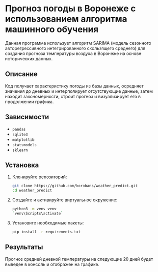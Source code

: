 # Прогноз погоды в Воронеже с использованием алгоритма машинного обучения

Данная программа использует алгоритм SARIMA (модель сезонного авторегрессивного интегрированного скользящего среднего) для создания прогноза температуры воздуха в Воронеже на основе исторических данных.

## Описание

Код получает характеристику погоды из базы данных, осредняет значения до дневных и интерполирует отсутствующие данные, затем находит закономерности, строит прогноз и визуализирует его в продолжении графика. 

## Зависимости

- `pandas`
- `sqlite3`
- `matplotlib`
- `statsmodels`
- `sklearn`

## Установка

1. Клонируйте репозиторий:
   ```sh
   git clone https://github.com/korobans/weather_predict.git
   cd weather_predict
2. Создайте и активируйте виртуальное окружение:
   ```sh
   python3 -m venv venv
   `venv\Scripts\activate`
3. Установите необходимые пакеты:
   ```sh
   pip install -r requirements.txt
   
## Результаты
Прогноз средней дневной температуры на следующие 20 дней будет выведен в консоль и отображен на графике.
